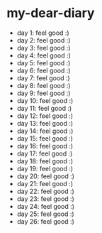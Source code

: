# my-dear-diary

- day 1: feel good :)
- day 2: feel good :)
- day 3: feel good :)
- day 4: feel good :)
- day 5: feel good :)
- day 6: feel good :)
- day 7: feel good :)
- day 8: feel good :)
- day 9: feel good :)
- day 10: feel good :)
- day 11: feel good :)
- day 12: feel good :)
- day 13: feel good :)
- day 14: feel good :)
- day 15: feel good :)
- day 16: feel good :)
- day 17: feel good :)
- day 18: feel good :)
- day 19: feel good :)
- day 20: feel good :)
- day 21: feel good :)
- day 22: feel good :)
- day 23: feel good :)
- day 24: feel good :)
- day 25: feel good :)
- day 26: feel good :)
